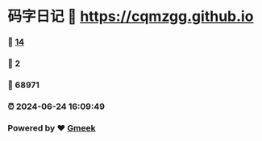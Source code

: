 # 码字日记 :link: https://cqmzgg.github.io 
### :page_facing_up: [14](https://cqmzgg.github.io/tag.html) 
### :speech_balloon: 2 
### :hibiscus: 68971 
### :alarm_clock: 2024-06-24 16:09:49 
### Powered by :heart: [Gmeek](https://github.com/Meekdai/Gmeek)
